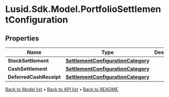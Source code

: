 # Lusid.Sdk.Model.PortfolioSettlementConfiguration

## Properties

Name | Type | Description | Notes
------------ | ------------- | ------------- | -------------
**StockSettlement** | [**SettlementConfigurationCategory**](SettlementConfigurationCategory.md) |  | [optional] 
**CashSettlement** | [**SettlementConfigurationCategory**](SettlementConfigurationCategory.md) |  | [optional] 
**DeferredCashReceipt** | [**SettlementConfigurationCategory**](SettlementConfigurationCategory.md) |  | [optional] 

[Back to Model list](../README.md#documentation-for-models) &#8226; [Back to API list](../README.md#documentation-for-api-endpoints) &#8226; [Back to README](../README.md)

